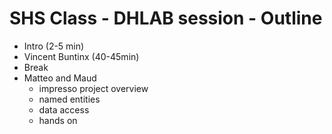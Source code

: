# SHS Class - DHLAB session - Outline


- Intro (2-5 min)
- Vincent Buntinx (40-45min)
- Break
- Matteo and Maud
  - impresso project overview
  - named entities
  - data access
  - hands on

